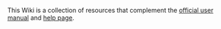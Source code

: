 This Wiki is a collection of resources that complement the [official user manual](https://ankidroid.org/docs/manual.html) and [help page](https://ankidroid.org/docs/help.html).
